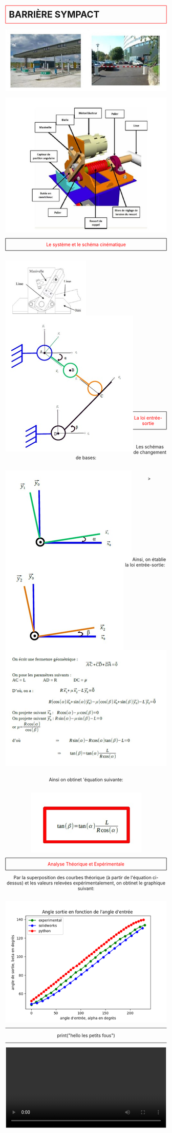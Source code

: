 <html>
 <head>
    <meta charset="utf-8"/>
    <link href="style.css" rel="stylesheet" type="text/css"/>
 </head>
 <body>
  <h1 id="h1" style="border: 1px solid red; padding: 10px;"><b>BARRIÈRE SYMPACT</b></h1>
  <center><img src="im/1.jpg" /></center>
  <br>
  <center><img src="im/2.jpg"  />
  <br>
 
  




  <p id="para2" style="border: 1px solid black; padding: 10px;"> <font style="color:red">Le système et le schéma cinématique</font></p>
  <br>
  
  <center>  <img src="im/3.jpg" width="50%" style="float:left;" /><img src="im/4.jpg" style="float:left;" /></center>

  <br><br><br><br><br><br><br><br><br><br><br><br0><br><br><br><br><br><br><br><br><br><br><br><br><br><br><br>
    <p id="para2" style="border: 1px solid black; padding: 10px;"> <font style="color:red">La loi entrée-sortie</font></p>
  <br>
  <p id="para3">
  Les schémas de changement de bases:</p>
  <br><center >  <img src="im/5.jpg" style="float:left;" /><img src="im/6.jpg" style="float:left;" /></center>
  <br>><br><br><br0><br><br><br><br><br><br><br><br><br><br><br><br>
  <p id="para3">Ainsi, on établie la loi entrée-sortie: </p>
  <br> <center><img src="im/7.jpg"  /> </center>
  <br>
  <p id="para3">Ainsi on obtinet 'équation suivante: </p>
  <br><img src="im/8.jpg"    />  

 
  <p id="para2" style="border: 1px solid black; padding: 10px;"> <font style="color:red">Analyse Théorique et Expérimentale</font></p>
  <p id="para3">
  Par la superposition des courbes théorique (à partir de l'équation ci-dessus) et les valeurs relevées expérimentalement, on obtinet le graphique suivant:</p>
  <br>
  <center><img src="im/Figure_1 (1).png"  /></center>
 <hr>
  <link href="https://pyscript.net/alpha/pyscript.css" rel="stylesheet"></link> <script defer="defer" src="https://pyscript.net/alpha/pyscript.js"></script>
  <py-script>print("hello les petits fous")</py-script> 
   <hr>


  


 <video controls width="500">
   <source src="/1.mp4" type="video/mp4" />
  </video>
  </body>

